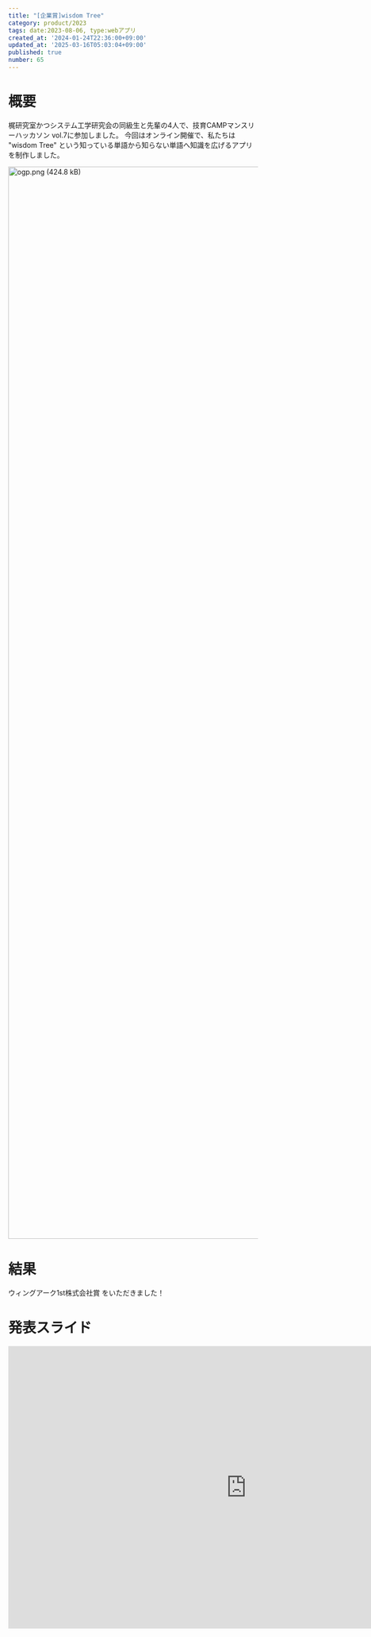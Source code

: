 ```yaml
---
title: "[企業賞]wisdom Tree"
category: product/2023
tags: date:2023-08-06, type:webアプリ
created_at: '2024-01-24T22:36:00+09:00'
updated_at: '2025-03-16T05:03:04+09:00'
published: true
number: 65
---
```


<!-- icons: react,nextjs,scss -->

# 概要
梶研究室かつシステム工学研究会の同級生と先輩の4人で、技育CAMPマンスリーハッカソン vol.7に参加しました。
今回はオンライン開催で、私たちは "wisdom Tree" という知っている単語から知らない単語へ知識を広げるアプリを制作しました。

<img width="2160" alt="ogp.png (424.8 kB)" src="/img/65/e7ffccd1-6a46-40eb-a269-e78bb0df307a.webp">

# 結果
ウィングアーク1st株式会社賞 をいただきました！

# 発表スライド

<iframe src="https://docs.google.com/presentation/d/e/2PACX-1vR0Wd_MS751hSvsROIuFXX0Wsq6VDYf0YDRX2ms1fsSKjAv3eRDcqPf7kKBhfUPGFsEpjCt73oWznxt/embed?start=false&loop=false&delayms=3000" frameborder="0" width="960" height="569" allowfullscreen="true" mozallowfullscreen="true" webkitallowfullscreen="true"></iframe>

